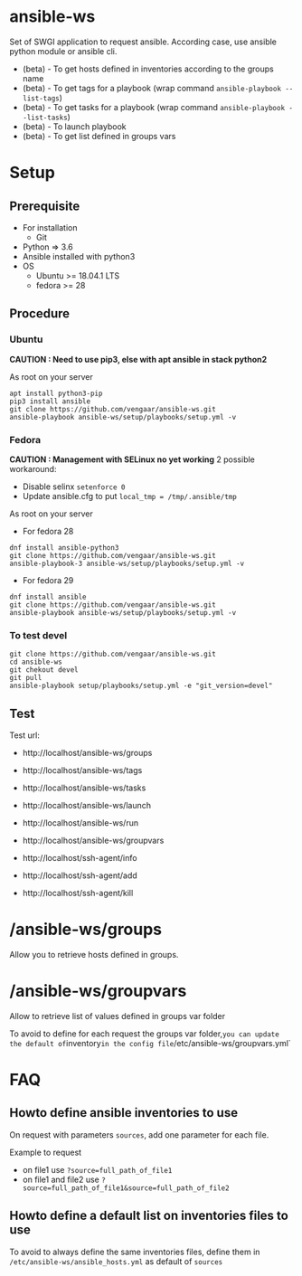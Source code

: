 # ansible-ws

Set of SWGI application to request ansible.
According case, use ansible python module or ansible cli.

* (beta) - To get hosts defined in inventories according to the groups name
* (beta) - To get tags for a playbook (wrap command `ansible-playbook --list-tags`) 
* (beta) - To get tasks for a playbook (wrap command `ansible-playbook --list-tasks`)
* (beta) - To launch playbook
* (beta) - To get list defined in groups vars

# Setup

## Prerequisite

* For installation
  * Git
* Python => 3.6
* Ansible installed with python3
* OS
  * Ubuntu >= 18.04.1 LTS
  * fedora >= 28

## Procedure

### Ubuntu

**CAUTION : Need to use pip3, else with apt ansible in stack python2**

As root on your server

~~~~
apt install python3-pip
pip3 install ansible
git clone https://github.com/vengaar/ansible-ws.git
ansible-playbook ansible-ws/setup/playbooks/setup.yml -v
~~~~

### Fedora

**CAUTION : Management with SELinux no yet working**
2 possible workaround:
* Disable selinx `setenforce 0`
* Update ansible.cfg to put `local_tmp = /tmp/.ansible/tmp`
   
As root on your server

* For fedora 28

~~~~
dnf install ansible-python3
git clone https://github.com/vengaar/ansible-ws.git
ansible-playbook-3 ansible-ws/setup/playbooks/setup.yml -v
~~~~

* For fedora 29

~~~~
dnf install ansible
git clone https://github.com/vengaar/ansible-ws.git
ansible-playbook ansible-ws/setup/playbooks/setup.yml -v
~~~~

### To test devel

~~~~
git clone https://github.com/vengaar/ansible-ws.git
cd ansible-ws
git chekout devel
git pull
ansible-playbook setup/playbooks/setup.yml -e "git_version=devel"
~~~~

## Test
Test url:

* http://localhost/ansible-ws/groups
* http://localhost/ansible-ws/tags
* http://localhost/ansible-ws/tasks
* http://localhost/ansible-ws/launch
* http://localhost/ansible-ws/run
* http://localhost/ansible-ws/groupvars

* http://localhost/ssh-agent/info
* http://localhost/ssh-agent/add
* http://localhost/ssh-agent/kill

# /ansible-ws/groups

Allow you to retrieve hosts defined in groups.

# /ansible-ws/groupvars

Allow to retrieve list of values defined in groups var folder

To avoid to define for each request the groups var folder,`
you can update the default of `inventory` in the config file `/etc/ansible-ws/groupvars.yml`

# FAQ

## Howto define ansible inventories to use

On request with parameters `sources`, add one parameter for each file.

Example to request

* on file1 use `?source=full_path_of_file1`
* on file1 and file2 use `?source=full_path_of_file1&source=full_path_of_file2`

## Howto define a default list on inventories files to use

To avoid to always define the same inventories files, define them in `/etc/ansible-ws/ansible_hosts.yml` as default of `sources`
